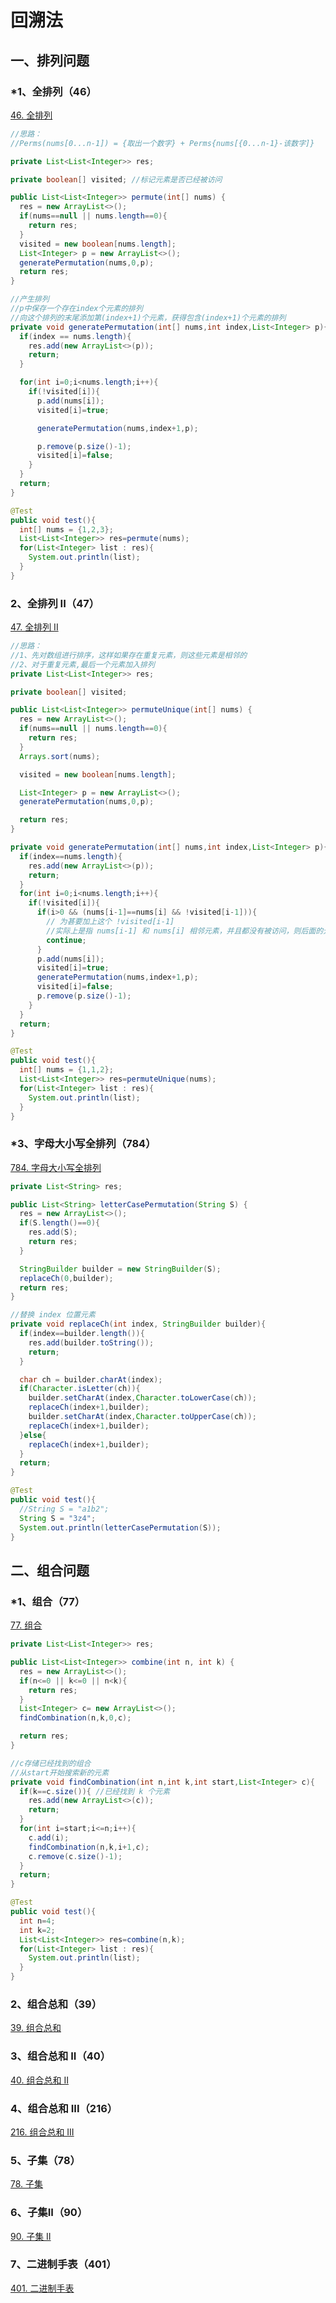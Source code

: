# 回溯法

## 一、排列问题

### *1、全排列（46）

[46. 全排列](https://leetcode-cn.com/problems/permutations/)

```java
//思路：
//Perms(nums[0...n-1]) = {取出一个数字} + Perms{nums[{0...n-1}-该数字]}

private List<List<Integer>> res;

private boolean[] visited; //标记元素是否已经被访问

public List<List<Integer>> permute(int[] nums) {
  res = new ArrayList<>();
  if(nums==null || nums.length==0){
    return res;
  }
  visited = new boolean[nums.length];
  List<Integer> p = new ArrayList<>();
  generatePermutation(nums,0,p);
  return res;
}

//产生排列
//p中保存一个存在index个元素的排列
//向这个排列的末尾添加第(index+1)个元素，获得包含(index+1)个元素的排列
private void generatePermutation(int[] nums,int index,List<Integer> p){
  if(index == nums.length){
    res.add(new ArrayList<>(p));
    return;
  }

  for(int i=0;i<nums.length;i++){
    if(!visited[i]){
      p.add(nums[i]);
      visited[i]=true;

      generatePermutation(nums,index+1,p);

      p.remove(p.size()-1);
      visited[i]=false;
    }
  }
  return;
}

@Test
public void test(){
  int[] nums = {1,2,3};
  List<List<Integer>> res=permute(nums);
  for(List<Integer> list : res){
    System.out.println(list);
  }
}
```

###  2、全排列 II（47）

[47. 全排列 II](https://leetcode-cn.com/problems/permutations-ii/)

```java
//思路：
//1、先对数组进行排序，这样如果存在重复元素，则这些元素是相邻的
//2、对于重复元素,最后一个元素加入排列
private List<List<Integer>> res;

private boolean[] visited;

public List<List<Integer>> permuteUnique(int[] nums) {
  res = new ArrayList<>();
  if(nums==null || nums.length==0){
    return res;
  }
  Arrays.sort(nums);

  visited = new boolean[nums.length];

  List<Integer> p = new ArrayList<>();
  generatePermutation(nums,0,p);

  return res;
}

private void generatePermutation(int[] nums,int index,List<Integer> p){
  if(index==nums.length){
    res.add(new ArrayList<>(p));
    return;
  }
  for(int i=0;i<nums.length;i++){
    if(!visited[i]){
      if(i>0 && (nums[i-1]==nums[i] && !visited[i-1])){
        // 为甚要加上这个 !visited[i-1]
        //实际上是指 nums[i-1] 和 nums[i] 相邻元素，并且都没有被访问，则后面的元素加入排列
        continue;
      }
      p.add(nums[i]);
      visited[i]=true;
      generatePermutation(nums,index+1,p);
      visited[i]=false;
      p.remove(p.size()-1);
    }
  }
  return;
}

@Test
public void test(){
  int[] nums = {1,1,2};
  List<List<Integer>> res=permuteUnique(nums);
  for(List<Integer> list : res){
    System.out.println(list);
  }
}
```

### *3、字母大小写全排列（784）

[784. 字母大小写全排列](https://leetcode-cn.com/problems/letter-case-permutation/)

```java
private List<String> res;

public List<String> letterCasePermutation(String S) {
  res = new ArrayList<>();
  if(S.length()==0){
    res.add(S);
    return res;
  }

  StringBuilder builder = new StringBuilder(S);
  replaceCh(0,builder);
  return res;
}

//替换 index 位置元素
private void replaceCh(int index, StringBuilder builder){
  if(index==builder.length()){
    res.add(builder.toString());
    return;
  }

  char ch = builder.charAt(index);
  if(Character.isLetter(ch)){
    builder.setCharAt(index,Character.toLowerCase(ch));
    replaceCh(index+1,builder);
    builder.setCharAt(index,Character.toUpperCase(ch));
    replaceCh(index+1,builder);
  }else{
    replaceCh(index+1,builder);
  }
  return;
}

@Test
public void test(){
  //String S = "a1b2";
  String S = "3z4";
  System.out.println(letterCasePermutation(S));
}
```

## 二、组合问题

### *1、组合（77）

[77. 组合](https://leetcode-cn.com/problems/combinations/)

```java
private List<List<Integer>> res;

public List<List<Integer>> combine(int n, int k) {
  res = new ArrayList<>();
  if(n<=0 || k<=0 || n<k){
    return res;
  }
  List<Integer> c= new ArrayList<>();
  findCombination(n,k,0,c);

  return res;
}

//c存储已经找到的组合
//从start开始搜索新的元素
private void findCombination(int n,int k,int start,List<Integer> c){
  if(k==c.size()){ //已经找到 k 个元素
    res.add(new ArrayList<>(c));
    return;
  }
  for(int i=start;i<=n;i++){
    c.add(i);
    findCombination(n,k,i+1,c);
    c.remove(c.size()-1);
  }
  return;
}

@Test
public void test(){
  int n=4;
  int k=2;
  List<List<Integer>> res=combine(n,k);
  for(List<Integer> list : res){
    System.out.println(list);
  }
}
```



### 2、组合总和（39）

[39. 组合总和](https://leetcode-cn.com/problems/combination-sum/)

### 3、组合总和 II（40）

[40. 组合总和 II](https://leetcode-cn.com/problems/combination-sum-ii/)

### 4、组合总和 III（216）

[216. 组合总和 III](https://leetcode-cn.com/problems/combination-sum-iii/)

### 5、子集（78）

[78. 子集](https://leetcode-cn.com/problems/subsets/)

### 6、子集II（90）

[90. 子集 II](https://leetcode-cn.com/problems/subsets-ii/)

### 7、二进制手表（401）

[401. 二进制手表](https://leetcode-cn.com/problems/binary-watch/)

